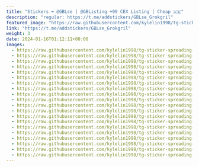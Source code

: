 ```yaml
---
title: "Stickers ➡️ @GBLse | @GBListing +99 CEX Listing | Cheap 🇦🇪"
description: "regular: https://t.me/addstickers/GBLse_Grokgril"
featured_image: "https://raw.githubusercontent.com/kylelin1998/tg-sticker-spreading-worldwide-images/main/img/1032583a-d55f-46c3-9ba4-d17c1bf99d4c.jpg"
link: "https://t.me/addstickers/GBLse_Grokgril"
weight: 3
date: 2024-01-16T01:12:11+08:00
images:
  - https://raw.githubusercontent.com/kylelin1998/tg-sticker-spreading-worldwide-images/main/img/1032583a-d55f-46c3-9ba4-d17c1bf99d4c.jpg
  - https://raw.githubusercontent.com/kylelin1998/tg-sticker-spreading-worldwide-images/main/img/c2bacc5c-5015-43af-9472-40da347d2ccc.jpg
  - https://raw.githubusercontent.com/kylelin1998/tg-sticker-spreading-worldwide-images/main/img/777d8be9-5f95-4a1b-a916-2938f77584cf.jpg
  - https://raw.githubusercontent.com/kylelin1998/tg-sticker-spreading-worldwide-images/main/img/6f79b6b9-5047-4cf9-8116-618cbd5038fe.jpg
  - https://raw.githubusercontent.com/kylelin1998/tg-sticker-spreading-worldwide-images/main/img/ae16be08-06f2-40b1-b9df-8e3a6cab0785.jpg
  - https://raw.githubusercontent.com/kylelin1998/tg-sticker-spreading-worldwide-images/main/img/160c36b6-3534-4408-81f2-d8994f2615b3.jpg
  - https://raw.githubusercontent.com/kylelin1998/tg-sticker-spreading-worldwide-images/main/img/87514043-4ecd-40bb-8b09-1d017b497f6c.jpg
  - https://raw.githubusercontent.com/kylelin1998/tg-sticker-spreading-worldwide-images/main/img/daf97492-0ead-4ed6-82b3-1555a8573392.jpg
  - https://raw.githubusercontent.com/kylelin1998/tg-sticker-spreading-worldwide-images/main/img/27b6c29b-728b-4f71-91ef-d20155b71521.jpg
  - https://raw.githubusercontent.com/kylelin1998/tg-sticker-spreading-worldwide-images/main/img/c8945ef6-dff5-4d9f-ab1a-f20973005a49.jpg
  - https://raw.githubusercontent.com/kylelin1998/tg-sticker-spreading-worldwide-images/main/img/8f4989fd-8e34-456a-80d5-2e914936bf2e.jpg
  - https://raw.githubusercontent.com/kylelin1998/tg-sticker-spreading-worldwide-images/main/img/9dfa79d6-0637-4d82-abac-3c6b61f6ea5c.jpg
  - https://raw.githubusercontent.com/kylelin1998/tg-sticker-spreading-worldwide-images/main/img/2a133d95-c159-4ac2-89dc-3535f58a8c6e.jpg
  - https://raw.githubusercontent.com/kylelin1998/tg-sticker-spreading-worldwide-images/main/img/d54dcdf2-a638-4851-8a68-712d0a4ec44d.jpg
  - https://raw.githubusercontent.com/kylelin1998/tg-sticker-spreading-worldwide-images/main/img/4c163173-13d3-4826-bdde-7150522f96bf.jpg
  - https://raw.githubusercontent.com/kylelin1998/tg-sticker-spreading-worldwide-images/main/img/f671f014-2ff1-4d37-8adb-b180ffba84ce.jpg
  - https://raw.githubusercontent.com/kylelin1998/tg-sticker-spreading-worldwide-images/main/img/11b6b5dd-6d90-46ec-90ed-f611c9bf1789.jpg
  - https://raw.githubusercontent.com/kylelin1998/tg-sticker-spreading-worldwide-images/main/img/9fd76a9d-cbde-495a-a05e-d2edc1d02ff1.jpg
  - https://raw.githubusercontent.com/kylelin1998/tg-sticker-spreading-worldwide-images/main/img/0d27364f-d885-469c-bf6f-f6e490a7474d.jpg
  - https://raw.githubusercontent.com/kylelin1998/tg-sticker-spreading-worldwide-images/main/img/0831a4fe-6139-4abb-89dc-dcce9156cec4.jpg
---
```

